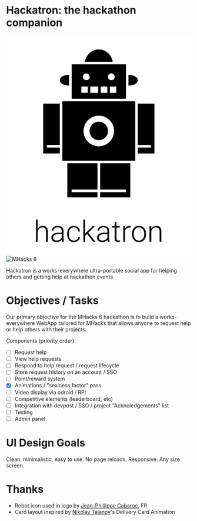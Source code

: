 Hackatron: the hackathon companion
==================================
![hackatron](https://raw.githubusercontent.com/TheWashingtonRedskins/Hackatron/bd01b6a236f2cfbef32f6c39239940b453fd5dd1/public/images/hackatron.png)
![MHacks 6](http://mhacks.org/images/mhacks_logo.jpg)

Hackatron is a works-everywhere ultra-portable social app for helping
others and getting help at hackathon events.

Objectives / Tasks
=================

Our primary objective for the MHacks 6 hackathon is to build a
works-everywhere WebApp tailored for MHacks that allows anyone to
request help or help others with their projects.

Components (priority order):

  - [ ] Request help
  - [ ] View help requests
  - [ ] Respond to help request / request lifecycle
  - [ ] Store request history on an account / SSO
  - [ ] Point/reward system
  - [x] Animations / "sexiness factor" pass
  - [ ] Video display via odroid / RPI
  - [ ] Competitive elements (leaderboard, etc)
  - [ ] Integration with devpost / SSO / project "Acknoledgements" list
  - [ ] Testing
  - [ ] Admin panel

UI Design Goals
===============

Clean, minimalistic, easy to use. No page reloads. Responsive. Any size
screen.

Thanks
=====
 - Robot icon used in logo by [Jean-Phillippe Cabaroc](ihttps://thenounproject.com/cabaroc/), FR
 - Card layout inspired by [Nikolay Talanov](http://codepen.io/suez/)'s Delivery Card Animation
